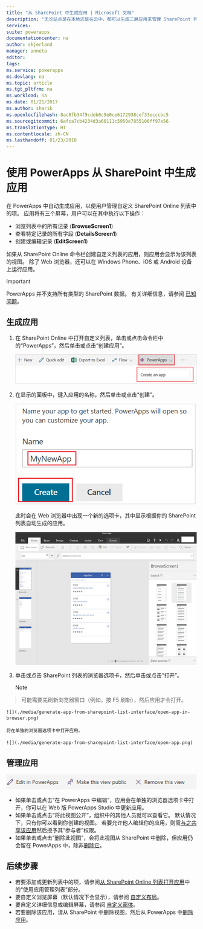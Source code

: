 ```yaml
---
title: "从 SharePoint 中生成应用 | Microsoft 文档"
description: "无论站点是在本地还是在云中，都可以生成三屏应用来管理 SharePoint 列表中的项。"
services: 
suite: powerapps
documentationcenter: na
author: skjerland
manager: anneta
editor: 
tags: 
ms.service: powerapps
ms.devlang: na
ms.topic: article
ms.tgt_pltfrm: na
ms.workload: na
ms.date: 01/21/2017
ms.author: sharik
ms.openlocfilehash: 8ac8fb34f9cdeb0c9e0ce6172938cef33ecccbc5
ms.sourcegitcommit: 6afca7cb4234d3a60111c5950e7855106ff97e56
ms.translationtype: HT
ms.contentlocale: zh-CN
ms.lasthandoff: 01/23/2018
---
```

# <a name="generate-an-app-from-within-sharepoint-using-powerapps"></a>使用 PowerApps 从 SharePoint 中生成应用



在 PowerApps 中自动生成应用，以便用户管理自定义 SharePoint Online 列表中的项。 应用将有三个屏幕，用户可以在其中执行以下操作：

* 浏览列表中的所有记录 (**BrowseScreen1**)
* 查看特定记录的所有字段 (**DetailsScreen1**)
* 创建或编辑记录 (**EditScreen1**)

如果从 SharePoint Online 命令栏创建自定义列表的应用，则应用会显示为该列表的视图。 除了 Web 浏览器，还可以在 Windows Phone、iOS 或 Android 设备上运行应用。

> [!IMPORTANT]
> PowerApps 并不支持所有类型的 SharePoint 数据。 有关详细信息，请参阅 [已知问题](connections/connection-sharepoint-online.md#known-issues)。

## <a name="generate-an-app"></a>生成应用
1. 在 SharePoint Online 中打开自定义列表，单击或点击命令栏中的“PowerApps”，然后单击或点击“创建应用”。
   
    ![](./media/generate-app-from-sharepoint-list-interface/generate-new-app.png)
2. 在显示的面板中，键入应用的名称，然后单击或点击“创建”。
   
    ![](./media/generate-app-from-sharepoint-list-interface/enter-app-name.png)
   
    此时会在 Web 浏览器中出现一个新的选项卡，其中显示根据你的 SharePoint 列表自动生成的应用。
   
    ![](./media/generate-app-from-sharepoint-list-interface/powerapp-studio-for-web.png)  
3. 单击或点击 SharePoint 列表的浏览器选项卡，然后单击或点击“打开”。
   
    > [!NOTE]
> 可能需要先刷新浏览器窗口（例如，按 F5 刷新），然后应用才会打开。
   
    ![](./media/generate-app-from-sharepoint-list-interface/open-app-in-browser.png)
   
    将在单独的浏览器选项卡中打开应用。
   
    ![](./media/generate-app-from-sharepoint-list-interface/open-app.png)

## <a name="manage-the-app"></a>管理应用
![](./media/generate-app-from-sharepoint-list-interface/command-bar.png)

* 如果单击或点击“在 PowerApps 中编辑”，应用会在单独的浏览器选项卡中打开，你可以在 Web 版 PowerApps Studio 中更新应用。
* 如果单击或点击“将此视图公开”，组织中的其他人员就可以查看它。 默认情况下，只有你可以看到你创建的视图。 若要允许他人编辑你的应用，则需[与之共享该应用](share-app.md)然后授予其“参与者”权限。
* 如果单击或点击“删除此视图”，会将此视图从 SharePoint 中删除，但应用仍会留在 PowerApps 中，除非[删除它](delete-app.md)。

## <a name="next-steps"></a>后续步骤
* 若要添加或更新列表中的项，请参阅[从 SharePoint Online 列表打开应用](open-app-embedded-in-sharepoint.md)中的“使用应用管理列表”部分。
* 要自定义浏览屏幕（默认情况下会显示），请参阅 [自定义布局](customize-layout-sharepoint.md)。
* 要自定义详细信息或编辑屏幕，请参阅 [自定义窗体](customize-forms-sharepoint.md)。
* 若要删除该应用，请从 SharePoint 中删除视图，然后从 PowerApps 中[删除应用](delete-app.md)。

